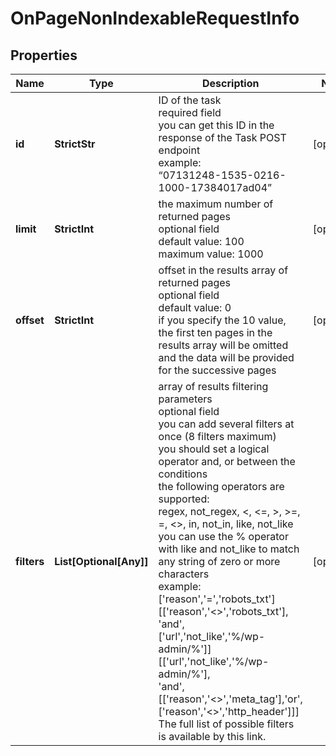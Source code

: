 # OnPageNonIndexableRequestInfo


## Properties

| Name | Type | Description | Notes |
|------------ | ------------- | ------------- | -------------|
**id** | **StrictStr** | ID of the task<br>required field<br>you can get this ID in the response of the Task POST endpoint<br>example:<br>“07131248-1535-0216-1000-17384017ad04” |[optional]|
**limit** | **StrictInt** | the maximum number of returned pages<br>optional field<br>default value: 100<br>maximum value: 1000 |[optional]|
**offset** | **StrictInt** | offset in the results array of returned pages<br>optional field<br>default value: 0<br>if you specify the 10 value, the first ten pages in the results array will be omitted and the data will be provided for the successive pages |[optional]|
**filters** | **List[Optional[Any]]** | array of results filtering parameters<br>optional field<br>you can add several filters at once (8 filters maximum)<br>you should set a logical operator and, or between the conditions<br>the following operators are supported:<br>regex, not_regex, <, <=, >, >=, =, <>, in, not_in, like, not_like<br>you can use the % operator with like and not_like to match any string of zero or more characters<br>example:<br>['reason','=','robots_txt'][['reason','<>','robots_txt'],<br>'and',<br>['url','not_like','%/wp-admin/%']]<br>[['url','not_like','%/wp-admin/%'],<br>'and',<br>[['reason','<>','meta_tag'],'or',['reason','<>','http_header']]]<br>The full list of possible filters is available by this link. |[optional]|